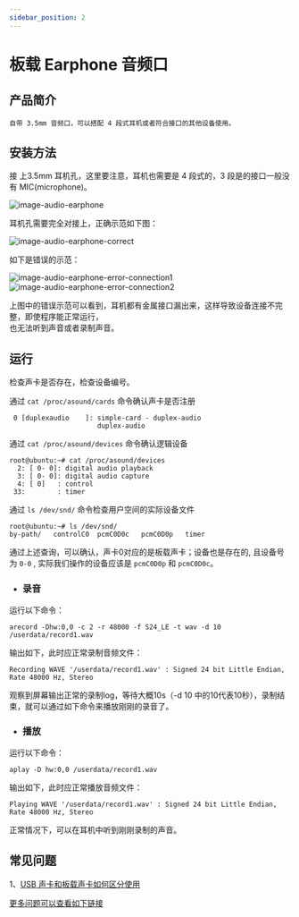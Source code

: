 ```yaml
---
sidebar_position: 2
---
```


# 板载 Earphone 音频口

## 产品简介
    自带 3.5mm 音频口，可以搭配 4 段式耳机或者符合接口的其他设备使用。

## 安装方法

接 上3.5mm 耳机孔，这里要注意，耳机也需要是 4 段式的，3 段是的接口一般没有 MIC(microphone)。

![image-audio-earphone](https://rdk-doc.oss-cn-beijing.aliyuncs.com/doc/img/03_Basic_Application/02_audio/image/image-audio-earphone.png)

耳机孔需要完全对接上，正确示范如下图：

![image-audio-earphone-correct](https://rdk-doc.oss-cn-beijing.aliyuncs.com/doc/img/03_Basic_Application/02_audio/image/image-audio-earphone-correct.png)

如下是错误的示范：

![image-audio-earphone-error-connection1](https://rdk-doc.oss-cn-beijing.aliyuncs.com/doc/img/03_Basic_Application/02_audio/image/image-audio-earphone-error-connection1.png)
![image-audio-earphone-error-connection2](https://rdk-doc.oss-cn-beijing.aliyuncs.com/doc/img/03_Basic_Application/02_audio/image/image-audio-earphone-error-connection2.png)

上图中的错误示范可以看到，耳机都有金属接口漏出来，这样导致设备连接不完整，即使程序能正常运行，\
也无法听到声音或者录制声音。

## 运行

检查声卡是否存在，检查设备编号。

通过 `cat /proc/asound/cards` 命令确认声卡是否注册

```shell
 0 [duplexaudio    ]: simple-card - duplex-audio
                      duplex-audio
```

通过 `cat /proc/asound/devices` 命令确认逻辑设备

```shell
root@ubuntu:~# cat /proc/asound/devices
  2: [ 0- 0]: digital audio playback
  3: [ 0- 0]: digital audio capture
  4: [ 0]   : control
 33:        : timer
```

通过 `ls /dev/snd/` 命令检查用户空间的实际设备文件
```shell
root@ubuntu:~# ls /dev/snd/
by-path/   controlC0  pcmC0D0c   pcmC0D0p   timer    
```

通过上述查询，可以确认，声卡0对应的是板载声卡；设备也是存在的, 且设备号为 `0-0` , 实际我们操作的设备应该是 `pcmC0D0p` 和 `pcmC0D0c`。

- ### 录音

运行以下命令：

```
arecord -Dhw:0,0 -c 2 -r 48000 -f S24_LE -t wav -d 10 /userdata/record1.wav
```

输出如下，此时应正常录制音频文件：

```
Recording WAVE '/userdata/record1.wav' : Signed 24 bit Little Endian, Rate 48000 Hz, Stereo
```

观察到屏幕输出正常的录制log，等待大概10s（-d 10 中的10代表10秒），录制结束，就可以通过如下命令来播放刚刚的录音了。

- ### 播放

运行以下命令：

```
aplay -D hw:0,0 /userdata/record1.wav
```

输出如下，此时应正常播放音频文件：

```
Playing WAVE '/userdata/record1.wav' : Signed 24 bit Little Endian, Rate 48000 Hz, Stereo
```
正常情况下，可以在耳机中听到刚刚录制的声音。

## 常见问题
1、[USB 声卡和板载声卡如何区分使用](../../../08_FAQ/04_multimedia.md#usb-声卡和板载声卡如何区分使用)

[更多问题可以查看如下链接](../../../08_FAQ/04_multimedia.md#audio-常见问题)
